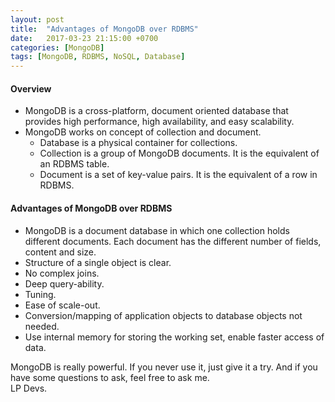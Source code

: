```yaml
---
layout: post
title:  "Advantages of MongoDB over RDBMS"
date:   2017-03-23 21:15:00 +0700
categories: [MongoDB]
tags: [MongoDB, RDBMS, NoSQL, Database]
---
```


#### Overview

  * MongoDB is a cross-platform, document oriented database that provides high performance, high availability, and easy scalability.
  * MongoDB works on concept of collection and document.	
	  * Database is a physical container for collections.
	  * Collection is a group of MongoDB documents. It is the equivalent of an RDBMS table.
    * Document is a set of key-value pairs. It is the equivalent of a row in RDBMS.
	
#### Advantages of MongoDB over RDBMS

  * MongoDB is a document database in which one collection holds different documents. Each document has the different number of fields, content and size.
  * Structure of a single object is clear.
  * No complex joins.
  * Deep query-ability.
  * Tuning.
  * Ease of scale-out.
  * Conversion/mapping of application objects to database objects not needed.
  * Use internal memory for storing the working set, enable faster access of data.
  
MongoDB is really powerful. If you never use it, just give it a try. And if you have some questions to ask, feel free to ask me.<br />LP Devs.
